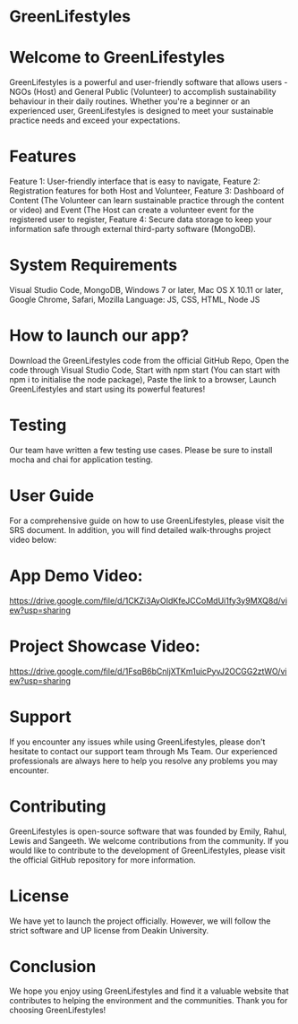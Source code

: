 # GreenLifestyles

# Welcome to GreenLifestyles
GreenLifestyles is a powerful and user-friendly software that allows users - NGOs (Host) and General Public (Volunteer) to accomplish sustainability behaviour in their daily routines. Whether you're a beginner or an experienced user, GreenLifestyles is designed to meet your sustainable practice needs and exceed your expectations.

# Features
Feature 1: User-friendly interface that is easy to navigate, 
Feature 2: Registration features for both Host and Volunteer, 
Feature 3: Dashboard of Content (The Volunteer can learn sustainable practice through the content or video) and Event (The Host can create a volunteer event for the registered user to register, 
Feature 4: Secure data storage to keep your information safe through external third-party software (MongoDB).

# System Requirements
Visual Studio Code,
MongoDB,
Windows 7 or later, Mac OS X 10.11 or later,
Google Chrome, Safari, Mozilla
Language: JS, CSS, HTML, Node JS

# How to launch our app? 
Download the GreenLifestyles code from the official GitHub Repo,
Open the code through Visual Studio Code,
Start with npm start (You can start with npm i to initialise the node package),
Paste the link to a browser,
Launch GreenLifestyles and start using its powerful features!

# Testing
Our team have written a few testing use cases. Please be sure to install mocha and chai for application testing.

# User Guide
For a comprehensive guide on how to use GreenLifestyles, please visit the SRS document. In addition, you will find detailed walk-throughs project video below:

# App Demo Video:
https://drive.google.com/file/d/1CKZi3AyOIdKfeJCCoMdUi1fy3y9MXQ8d/view?usp=sharing

# Project Showcase Video: 
https://drive.google.com/file/d/1FsqB6bCnljXTKm1uicPyvJ2OCGG2ztWO/view?usp=sharing

# Support
If you encounter any issues while using GreenLifestyles, please don't hesitate to contact our support team through Ms Team. Our experienced professionals are always here to help you resolve any problems you may encounter.

# Contributing
GreenLifestyles is open-source software that was founded by Emily, Rahul, Lewis and Sangeeth. We welcome contributions from the community. If you would like to contribute to the development of GreenLifestyles, please visit the official GitHub repository for more information.

# License
We have yet to launch the project officially. However, we will follow the strict software and UP license from Deakin University.

# Conclusion
We hope you enjoy using GreenLifestyles and find it a valuable website that contributes to helping the environment and the communities. Thank you for choosing GreenLifestyles!

